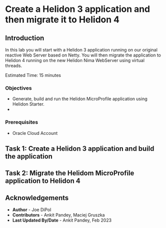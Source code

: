 # Create a Helidon 3 application and then migrate it to Helidon 4

## Introduction

In this lab you will start with a Helidon 3 application running on our original reactive Web Server based on Netty. You will then migrate the application to Helidon 4 running on the new Helidon Nima WebServer using virtual threads.

Estimated Time: 15 minutes



### Objectives

* Generate, build and run the Helidon MicroProfile application using Helidon Starter.
* 

### Prerequisites

* Oracle Cloud Account


## Task 1: Create a Helidon 3 application and build the application



## Task 2: Migrate the Helidom MicroProfile application to Helidon 4



## Acknowledgements

* **Author** -  Joe DiPol
* **Contributors** - Ankit Pandey, Maciej Gruszka
* **Last Updated By/Date** - Ankit Pandey, Feb 2023
